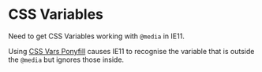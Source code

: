 # CSS Variables
Need to get CSS Variables working with `@media` in IE11.

Using [CSS Vars Ponyfill](https://github.com/jhildenbiddle/css-vars-ponyfill) causes IE11 to recognise the variable that is outside the `@media` but ignores those inside.
